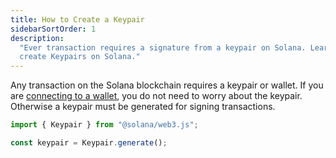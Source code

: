 ```yaml
---
title: How to Create a Keypair
sidebarSortOrder: 1
description:
  "Ever transaction requires a signature from a keypair on Solana. Learn how to
  create Keypairs on Solana."
---
```


Any transaction on the Solana blockchain requires a keypair or wallet. If you
are [connecting to a wallet](/content/cookbook/wallets/connect-wallet-react),
you do not need to worry about the keypair. Otherwise a keypair must be
generated for signing transactions.

```javascript
import { Keypair } from "@solana/web3.js";

const keypair = Keypair.generate();
```
